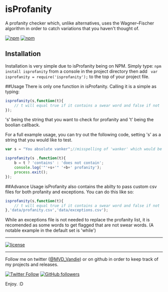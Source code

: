 # isProfanity
A profanity checker which, unlike alternatives, uses the Wagner–Fischer algorithm in order to catch variations that you haven't thought of. 

[![npm](https://img.shields.io/npm/v/isprofanity.svg?style=flat-square)](https://www.npmjs.com/package/isprofanity)
[![npm](https://img.shields.io/npm/dt/isprofanity.svg?style=flat-square)](https://www.npmjs.com/package/isprofanity)

## Installation
Installation is very simple due to isProfanity being on NPM. Simply type: `npm install isprofanity` from a console in the project directory then add ` var isprofanity = require('isprofanity');` to the top of your project file.

##Usage
There is only one function in isProfanity. Calling it is a simple as typing:
```javascript
isprofanity(s,function(t){
    // t will equal true if it contains a swear word and false if not
});
```
's' being the string that you want to check for profanity and 't' being the boolian callback.

For a full example usage, you can try out the following code, setting 's' as a string that you would like to test.
```javascript
var s = "You absolute vanker";//misspelling of 'wanker' which would be allowed by most filters...

isprofanity(s ,function(t){
    b = t ? 'contains' : 'does not contain';
    console.log('"'+s+'" '+b+' profanity');
    process.exit();
});
```

##Advance Usage
isProfanity also contains the abilty to pass custom csv files for both profanity and exceptions. You can do this like so:
```javascript
isprofanity(s,function(t){
    // t will equal true if it contains a swear word and false if not
},'data/profanity.csv','data/exceptions.csv');
```
While an exceptions file is not needed to replace the profanity list, it is recomended as some words to get flagged that are not swear words. (A notable example in the default set is 'while')

---

[![license](https://img.shields.io/github/license/mashape/apistatus.svg?style=flat-square)](https://github.com/vandie/OcuCount/blob/master/LICENSE)

---

Follow me on twitter ([@MVD_Vandie](https://twitter.com/MVD_Vandie)) or on github in order to keep track of my projects and releases.

[![Twitter Follow](https://img.shields.io/twitter/follow/mvd_vandie.svg?label=Follow%20on%20Twitter&style=flat-square)](https://twitter.com/MVD_Vandie) 
[![GitHub followers](https://img.shields.io/github/followers/vandie.svg?label=Follow%20on%20Github&style=flat-square)](https://github.com/vandie)

Enjoy. :D